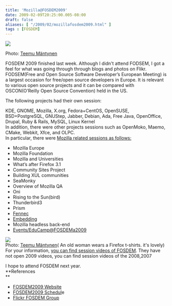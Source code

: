 ```yaml
---
title: 'Mozilla@FOSDEM2009'
date: 2009-02-09T20:25:00.005-08:00
draft: false
aliases: [ "/2009/02/mozillafosdem2009.html" ]
tags : [FOSDEM]
---
```


![](http://farm4.static.flickr.com/3328/3260513837_a93bd3b1a6.jpg)

Photo: [Teemu Mäntynen](http://flickr.com/photos/teemu-mantynen)

FOSDEM 2009 finished last week. Although I didn't attend FODSEM, I got a feel for what was going through through blogs and photos on Flikr. FODSEM(Free and Open Source Software Developer’s European Meeting) is a largest occasion for free/open source developers in Europe. It is relevant to various open source projects and it can be compared with OSCON(O’Reilly Open Source Convention) held in the US.  
  
  
The following projects had their own session:  
  
  
KDE, GNOME, Mozilla, X.org, Fedora+CentOS, OpenSUSE, BSD+PostgreSQL, GNUStep, Jabber, Debian, Ada, Free Java, OpenOffice, Drupal, Ruby & Rails, MySQL, Linux Kernel  
In addition, there were other projects sessions such as OpenMoko, Maemo, CMake, Webkit, Xfce, and OLPC.  
In particular, there were [Mozilla related sessions as follows:](https://wiki.mozilla.org/FOSDEM_2009/Schedule)  
  

*   Mozilla Europe
*   Mozilla Foundation
*   Mozilla and Universities
*   What’s after Firefox 3.1
*   Community Sites Project
*   Building XUL communities
*   SeaMonky
*   Overview of Mozilla QA
*   Oni
*   Rising to the Sun(bird)
*   Thunderbird3
*   Prism
*   [Fennec](http://starkravingfinkle.org/presentations/finkle-fennec-fosdem2009.htm)
*   [Embedding](http://starkravingfinkle.org/presentations/finkle-embedding-fosdem2009.htm)
*   Mozilla headless back-end
*   [Events/EduCamp@FOSDEMa2009](https://wiki.mozilla.org/Events/EduCamp@FOSDEM2009)

![](http://farm1.static.flickr.com/193/3263388407_fbf3f53fb4_m.jpg)  
Photo: [Teemu Mäntynen](http://flickr.com/photos/teemu-mantynen)( An old woman wears a Firefox t-shirts. it's lovely)  
For your information, [you can find session videos of FOSDEM](http://www.fosdem.org/2009/media/video). They have not open 2009 videos, you can find session videos of the 2008,2007  
  
I hope to attend FOSDEM next year.  
**References  
**  

*   [FOSDEM2009 Website  
    ](http://www.fosdem.org/2009/)
*   [FOSDEM2009 Schedul](http://www.fosdem.org/2009/schedule/pdf)e
*   [Flickr FOSDEM Group](http://flickr.com/groups/fosdem/)